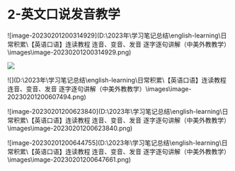 # 2-英文口说发音教学

![image-20230201200314929](D:\2023年\学习笔记总结\english-learning\日常积累\【英语口语】连读教程  连音、变音、发音  逐字逐句讲解（中美外教教学）\images\image-20230201200314929.png)

![](C:\Users\BellaCiao\AppData\Roaming\Typora\typora-user-images\image-20230201200348914.png)

![](D:\2023年\学习笔记总结\english-learning\日常积累\【英语口语】连读教程  连音、变音、发音  逐字逐句讲解（中美外教教学）\images\image-20230201200607494.png)

![image-20230201200623840](D:\2023年\学习笔记总结\english-learning\日常积累\【英语口语】连读教程  连音、变音、发音  逐字逐句讲解（中美外教教学）\images\image-20230201200623840.png)

![image-20230201200644755](D:\2023年\学习笔记总结\english-learning\日常积累\【英语口语】连读教程  连音、变音、发音  逐字逐句讲解（中美外教教学）\images\image-20230201200647661.png)